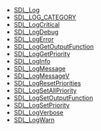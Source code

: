 <!-- BEGIN CATEGORY LIST -->
- [SDL_Log](SDL_Log)
- [SDL_LOG_CATEGORY](SDL_LOG_CATEGORY)
- [SDL_LogCritical](SDL_LogCritical)
- [SDL_LogDebug](SDL_LogDebug)
- [SDL_LogError](SDL_LogError)
- [SDL_LogGetOutputFunction](SDL_LogGetOutputFunction)
- [SDL_LogGetPriority](SDL_LogGetPriority)
- [SDL_LogInfo](SDL_LogInfo)
- [SDL_LogMessage](SDL_LogMessage)
- [SDL_LogMessageV](SDL_LogMessageV)
- [SDL_LogResetPriorities](SDL_LogResetPriorities)
- [SDL_LogSetAllPriority](SDL_LogSetAllPriority)
- [SDL_LogSetOutputFunction](SDL_LogSetOutputFunction)
- [SDL_LogSetPriority](SDL_LogSetPriority)
- [SDL_LogVerbose](SDL_LogVerbose)
- [SDL_LogWarn](SDL_LogWarn)
<!-- END CATEGORY LIST -->
